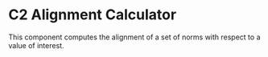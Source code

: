 # C2 Alignment Calculator

This component computes the alignment of a set of norms with respect to a value
of interest.

